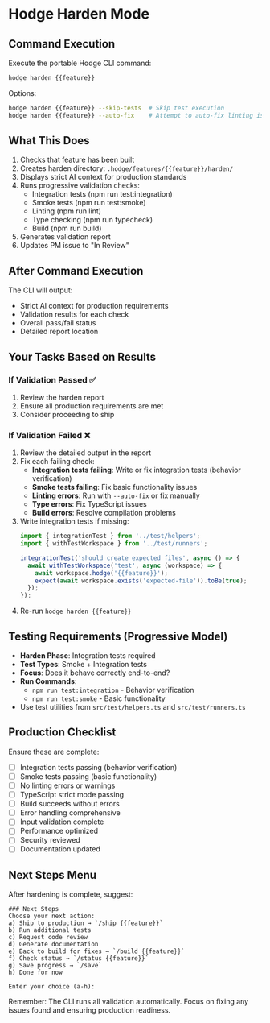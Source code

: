 # Hodge Harden Mode

## Command Execution
Execute the portable Hodge CLI command:
```bash
hodge harden {{feature}}
```

Options:
```bash
hodge harden {{feature}} --skip-tests  # Skip test execution
hodge harden {{feature}} --auto-fix    # Attempt to auto-fix linting issues
```

## What This Does
1. Checks that feature has been built
2. Creates harden directory: `.hodge/features/{{feature}}/harden/`
3. Displays strict AI context for production standards
4. Runs progressive validation checks:
   - Integration tests (npm run test:integration)
   - Smoke tests (npm run test:smoke)
   - Linting (npm run lint)
   - Type checking (npm run typecheck)
   - Build (npm run build)
5. Generates validation report
6. Updates PM issue to "In Review"

## After Command Execution
The CLI will output:
- Strict AI context for production requirements
- Validation results for each check
- Overall pass/fail status
- Detailed report location

## Your Tasks Based on Results

### If Validation Passed ✅
1. Review the harden report
2. Ensure all production requirements are met
3. Consider proceeding to ship

### If Validation Failed ❌
1. Review the detailed output in the report
2. Fix each failing check:
   - **Integration tests failing**: Write or fix integration tests (behavior verification)
   - **Smoke tests failing**: Fix basic functionality issues
   - **Linting errors**: Run with `--auto-fix` or fix manually
   - **Type errors**: Fix TypeScript issues
   - **Build errors**: Resolve compilation problems
3. Write integration tests if missing:
   ```typescript
   import { integrationTest } from '../test/helpers';
   import { withTestWorkspace } from '../test/runners';

   integrationTest('should create expected files', async () => {
     await withTestWorkspace('test', async (workspace) => {
       await workspace.hodge('{{feature}}');
       expect(await workspace.exists('expected-file')).toBe(true);
     });
   });
   ```
4. Re-run `hodge harden {{feature}}`

## Testing Requirements (Progressive Model)
- **Harden Phase**: Integration tests required
- **Test Types**: Smoke + Integration tests
- **Focus**: Does it behave correctly end-to-end?
- **Run Commands**:
  - `npm run test:integration` - Behavior verification
  - `npm run test:smoke` - Basic functionality
- Use test utilities from `src/test/helpers.ts` and `src/test/runners.ts`

## Production Checklist
Ensure these are complete:
- [ ] Integration tests passing (behavior verification)
- [ ] Smoke tests passing (basic functionality)
- [ ] No linting errors or warnings
- [ ] TypeScript strict mode passing
- [ ] Build succeeds without errors
- [ ] Error handling comprehensive
- [ ] Input validation complete
- [ ] Performance optimized
- [ ] Security reviewed
- [ ] Documentation updated

## Next Steps Menu
After hardening is complete, suggest:
```
### Next Steps
Choose your next action:
a) Ship to production → `/ship {{feature}}`
b) Run additional tests
c) Request code review
d) Generate documentation
e) Back to build for fixes → `/build {{feature}}`
f) Check status → `/status {{feature}}`
g) Save progress → `/save`
h) Done for now

Enter your choice (a-h):
```

Remember: The CLI runs all validation automatically. Focus on fixing any issues found and ensuring production readiness.